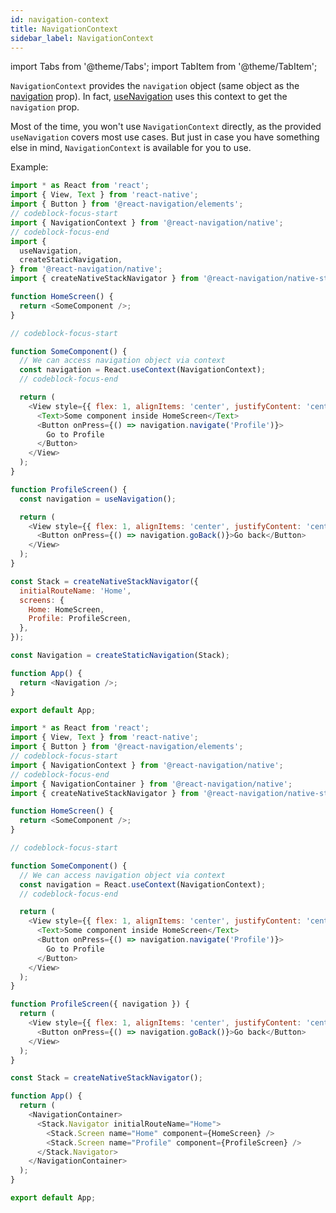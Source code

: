 ```yaml
---
id: navigation-context
title: NavigationContext
sidebar_label: NavigationContext
---
```


import Tabs from '@theme/Tabs';
import TabItem from '@theme/TabItem';

`NavigationContext` provides the `navigation` object (same object as the [navigation](navigation-object.md) prop). In fact, [useNavigation](use-navigation.md) uses this context to get the `navigation` prop.

Most of the time, you won't use `NavigationContext` directly, as the provided `useNavigation` covers most use cases. But just in case you have something else in mind, `NavigationContext` is available for you to use.

Example:

<Tabs groupId="config" queryString="config">
<TabItem value="static" label="Static" default>

```js name="Navigation context" snack version=7 dependencies=@react-navigation/elements
import * as React from 'react';
import { View, Text } from 'react-native';
import { Button } from '@react-navigation/elements';
// codeblock-focus-start
import { NavigationContext } from '@react-navigation/native';
// codeblock-focus-end
import {
  useNavigation,
  createStaticNavigation,
} from '@react-navigation/native';
import { createNativeStackNavigator } from '@react-navigation/native-stack';

function HomeScreen() {
  return <SomeComponent />;
}

// codeblock-focus-start

function SomeComponent() {
  // We can access navigation object via context
  const navigation = React.useContext(NavigationContext);
  // codeblock-focus-end

  return (
    <View style={{ flex: 1, alignItems: 'center', justifyContent: 'center' }}>
      <Text>Some component inside HomeScreen</Text>
      <Button onPress={() => navigation.navigate('Profile')}>
        Go to Profile
      </Button>
    </View>
  );
}

function ProfileScreen() {
  const navigation = useNavigation();

  return (
    <View style={{ flex: 1, alignItems: 'center', justifyContent: 'center' }}>
      <Button onPress={() => navigation.goBack()}>Go back</Button>
    </View>
  );
}

const Stack = createNativeStackNavigator({
  initialRouteName: 'Home',
  screens: {
    Home: HomeScreen,
    Profile: ProfileScreen,
  },
});

const Navigation = createStaticNavigation(Stack);

function App() {
  return <Navigation />;
}

export default App;
```

</TabItem>
<TabItem value="dynamic" label="Dynamic" default>

```js name="Navigation context" snack version=7 dependencies=@react-navigation/elements
import * as React from 'react';
import { View, Text } from 'react-native';
import { Button } from '@react-navigation/elements';
// codeblock-focus-start
import { NavigationContext } from '@react-navigation/native';
// codeblock-focus-end
import { NavigationContainer } from '@react-navigation/native';
import { createNativeStackNavigator } from '@react-navigation/native-stack';

function HomeScreen() {
  return <SomeComponent />;
}

// codeblock-focus-start

function SomeComponent() {
  // We can access navigation object via context
  const navigation = React.useContext(NavigationContext);
  // codeblock-focus-end

  return (
    <View style={{ flex: 1, alignItems: 'center', justifyContent: 'center' }}>
      <Text>Some component inside HomeScreen</Text>
      <Button onPress={() => navigation.navigate('Profile')}>
        Go to Profile
      </Button>
    </View>
  );
}

function ProfileScreen({ navigation }) {
  return (
    <View style={{ flex: 1, alignItems: 'center', justifyContent: 'center' }}>
      <Button onPress={() => navigation.goBack()}>Go back</Button>
    </View>
  );
}

const Stack = createNativeStackNavigator();

function App() {
  return (
    <NavigationContainer>
      <Stack.Navigator initialRouteName="Home">
        <Stack.Screen name="Home" component={HomeScreen} />
        <Stack.Screen name="Profile" component={ProfileScreen} />
      </Stack.Navigator>
    </NavigationContainer>
  );
}

export default App;
```

</TabItem>
</Tabs>
